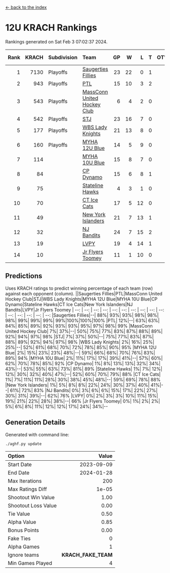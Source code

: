 [<- back to the index](readme.md)
# 12U KRACH Rankings
Rankings generated on Sat Feb  3 07:02:37 2024.

Rank|KRACH|Subdivision|Team|GP|W|L|T|OTW|OTL|SoS|Exp Wins|Win Diff
---:|---:|:---|:---|---:|---:|---:|---:|---:|---:|---:|---:|---:
1|7130|Playoffs|[Saugerties Fillies](https://gamesheetstats.com/seasons/3663/teams/140805/schedule)|23|22|0|1|0|0|209|23.3|-0.0
2|943|Playoffs|[PTL](https://gamesheetstats.com/seasons/3663/teams/140798/schedule)|15|10|3|2|0|1|1089|11.9|0.0
3|543|Playoffs|[MassConn United Hockey Club](https://gamesheetstats.com/seasons/3663/teams/140797/schedule)|6|4|2|0|1|0|1166|4.9|0.0
4|542|Playoffs|[STJ](https://gamesheetstats.com/seasons/3663/teams/140800/schedule)|23|16|7|0|1|0|837|16.9|0.0
5|177|Playoffs|[WBS Lady Knights](https://gamesheetstats.com/seasons/3663/teams/140808/schedule)|21|13|8|0|0|0|1111|13.9|0.0
6|160|Playoffs|[MYHA 12U Blue](https://gamesheetstats.com/seasons/3663/teams/140799/schedule)|14|5|9|0|0|1|898|5.9|0.0
7|114||[MYHA 10U Blue](https://gamesheetstats.com/seasons/3663/teams/140806/schedule)|15|8|7|0|0|1|595|8.9|0.0
8|84||[CP Dynamo](https://gamesheetstats.com/seasons/3663/teams/140802/schedule)|15|6|8|1|0|2|1419|7.4|0.0
9|75||[Stateline Hawks](https://gamesheetstats.com/seasons/3663/teams/174606/schedule)|4|3|1|0|0|1|24|3.9|0.0
10|70||[CT Ice Cats](https://gamesheetstats.com/seasons/3663/teams/140801/schedule)|17|5|12|0|2|1|1020|5.9|0.0
11|49||[New York Islanders](https://gamesheetstats.com/seasons/3663/teams/140809/schedule)|21|7|13|1|2|0|765|8.4|0.0
12|32||[NJ Bandits](https://gamesheetstats.com/seasons/3663/teams/140807/schedule)|24|7|15|2|1|1|1228|8.9|0.0
13|19||[LVPY](https://gamesheetstats.com/seasons/3663/teams/140804/schedule)|19|4|14|1|2|0|516|5.4|0.0
14|10||[Jr Flyers Toomey](https://gamesheetstats.com/seasons/3663/teams/140803/schedule)|11|1|10|0|0|1|167|1.9|0.0

## Predictions
Uses KRACH ratings to predict winning percentage of each team (row) against each opponent (column).
||Saugerties Fillies|PTL|MassConn United Hockey Club|STJ|WBS Lady Knights|MYHA 12U Blue|MYHA 10U Blue|CP Dynamo|Stateline Hawks|CT Ice Cats|New York Islanders|NJ Bandits|LVPY|Jr Flyers Toomey
| --: | --: | --: | --: | --: | --: | --: | --: | --: | --: | --: | --: | --: | --: | --: 
|Saugerties Fillies|--| 88%| 93%| 93%| 98%| 98%| 98%| 99%| 99%| 99%| 99%|100%|100%|100%
|PTL| 12%|--| 63%| 63%| 84%| 85%| 89%| 92%| 93%| 93%| 95%| 97%| 98%| 99%
|MassConn United Hockey Club|  7%| 37%|--| 50%| 75%| 77%| 83%| 87%| 88%| 89%| 92%| 94%| 97%| 98%
|STJ|  7%| 37%| 50%|--| 75%| 77%| 83%| 87%| 88%| 89%| 92%| 94%| 97%| 98%
|WBS Lady Knights|  2%| 16%| 25%| 25%|--| 52%| 61%| 68%| 70%| 72%| 78%| 85%| 90%| 95%
|MYHA 12U Blue|  2%| 15%| 23%| 23%| 48%|--| 59%| 66%| 68%| 70%| 76%| 83%| 89%| 94%
|MYHA 10U Blue|  2%| 11%| 17%| 17%| 39%| 41%|--| 57%| 60%| 62%| 70%| 78%| 85%| 92%
|CP Dynamo|  1%|  8%| 13%| 13%| 32%| 34%| 43%|--| 53%| 55%| 63%| 73%| 81%| 89%
|Stateline Hawks|  1%|  7%| 12%| 12%| 30%| 32%| 40%| 47%|--| 52%| 60%| 70%| 79%| 88%
|CT Ice Cats|  1%|  7%| 11%| 11%| 28%| 30%| 38%| 45%| 48%|--| 59%| 69%| 78%| 88%
|New York Islanders|  1%|  5%|  8%|  8%| 22%| 24%| 30%| 37%| 40%| 41%|--| 61%| 72%| 83%
|NJ Bandits|  0%|  3%|  6%|  6%| 15%| 17%| 22%| 27%| 30%| 31%| 39%|--| 62%| 76%
|LVPY|  0%|  2%|  3%|  3%| 10%| 11%| 15%| 19%| 21%| 22%| 28%| 38%|--| 66%
|Jr Flyers Toomey|  0%|  1%|  2%|  2%|  5%|  6%|  8%| 11%| 12%| 12%| 17%| 24%| 34%|--

## Generation Details

Generated with command line:
```
./aghf.py update
```

| Option | Value |
| :----- | ----: |
| Start Date | 2023-09-09 |
| End Date | 2024-01-28 |
| Max Iterations | 200 |
| Max Ratings Diff | 1e-05 |
| Shootout Win Value | 1.00 |
| Shootout Loss Value | 0.00 |
| Tie Value | 0.50 |
| Alpha Value | 0.85 |
| Bonus Points | 0.00 |
| Fake Ties | 0 |
| Alpha Games | 1 |
| Ignore teams | __KRACH_FAKE_TEAM__ |
| Min Games Played | 4 |

